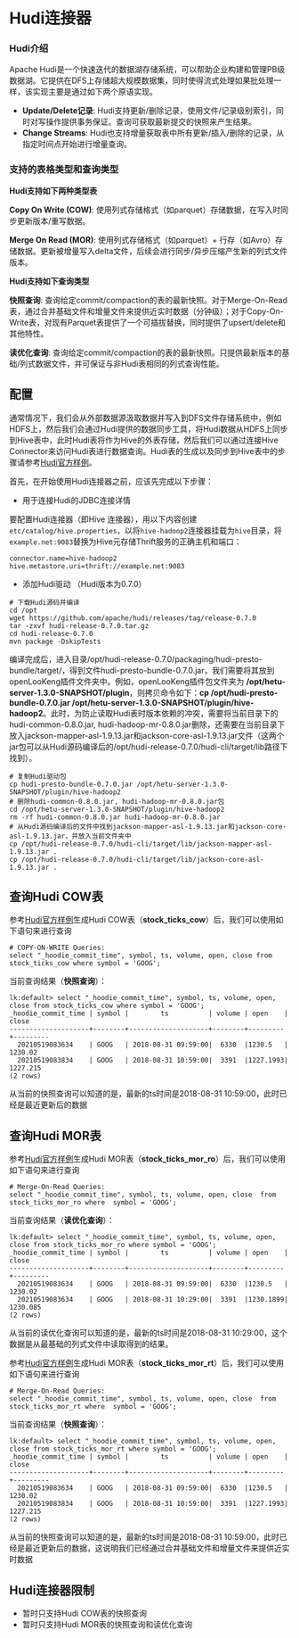 # Hudi连接器

### Hudi介绍

Apache Hudi是一个快速迭代的数据湖存储系统，可以帮助企业构建和管理PB级数据湖。它提供在DFS上存储超大规模数据集，同时使得流式处理如果批处理一样，该实现主要是通过如下两个原语实现。

- **Update/Delete记录**: Hudi支持更新/删除记录，使用文件/记录级别索引，同时对写操作提供事务保证。查询可获取最新提交的快照来产生结果。
- **Change Streams**: Hudi也支持增量获取表中所有更新/插入/删除的记录，从指定时间点开始进行增量查询。

### 支持的表格类型和查询类型

**Hudi支持如下两种类型表**

**Copy On Write (COW)**: 使用列式存储格式（如parquet）存储数据，在写入时同步更新版本/重写数据。

**Merge On Read (MOR)**: 使用列式存储格式（如parquet）+ 行存（如Avro）存储数据。更新被增量写入delta文件，后续会进行同步/异步压缩产生新的列式文件版本。

**Hudi支持如下查询类型**

**快照查询**: 查询给定commit/compaction的表的最新快照。对于Merge-On-Read表，通过合并基础文件和增量文件来提供近实时数据（分钟级）；对于Copy-On-Write表，对现有Parquet表提供了一个可插拔替换，同时提供了upsert/delete和其他特性。

**读优化查询**: 查询给定commit/compaction的表的最新快照。只提供最新版本的基础/列式数据文件，并可保证与非Hudi表相同的列式查询性能。

## 配置

通常情况下，我们会从外部数据源汲取数据并写入到DFS文件存储系统中，例如HDFS上，然后我们会通过Hudi提供的数据同步工具，将Hudi数据从HDFS上同步到Hive表中，此时Hudi表将作为Hive的外表存储，然后我们可以通过连接Hive Connector来访问Hudi表进行数据查询。Hudi表的生成以及同步到Hive表中的步骤请参考[Hudi官方样例](https://hudi.apache.org/docs/docker_demo.html)。

首先，在开始使用Hudi连接器之前，应该先完成以下步骤：

- 用于连接Hudi的JDBC连接详情

要配置Hudi连接器（即Hive 连接器），用以下内容创建`etc/catalog/hive.properties`，以将`hive-hadoop2`连接器挂载为`hive`目录，将`example.net:9083`替换为Hive元存储Thrift服务的正确主机和端口：

``` properties
connector.name=hive-hadoop2
hive.metastore.uri=thrift://example.net:9083
```

- 添加Hudi驱动 （Hudi版本为0.7.0）

```properties
# 下载Hudi源码并编译
cd /opt
wget https://github.com/apache/hudi/releases/tag/release-0.7.0
tar -zxvf hudi-release-0.7.0.tar.gz
cd hudi-release-0.7.0
mvn package -DskipTests
```

编译完成后，进入目录/opt/hudi-release-0.7.0/packaging/hudi-presto-bundle/target/，得到文件hudi-presto-bundle-0.7.0.jar，我们需要将其放到openLooKeng插件文件夹中。例如，openLooKeng插件包文件夹为 **/opt/hetu-server-1.3.0-SNAPSHOT/plugin**，则拷贝命令如下：**cp /opt/hudi-presto-bundle-0.7.0.jar /opt/hetu-server-1.3.0-SNAPSHOT/plugin/hive-hadoop2**。此时，为防止读取Hudi表时版本依赖的冲突，需要将当前目录下的hudi-common-0.8.0.jar, hudi-hadoop-mr-0.8.0.jar删除，还需要在当前目录下放入jackson-mapper-asl-1.9.13.jar和jackson-core-asl-1.9.13.jar文件（这两个jar包可以从Hudi源码编译后的/opt/hudi-release-0.7.0/hudi-cli/target/lib路径下找到）。

```properties
# 复制Hudi驱动包
cp hudi-presto-bundle-0.7.0.jar /opt/hetu-server-1.3.0-SNAPSHOT/plugin/hive-hadoop2
# 删除hudi-common-0.8.0.jar, hudi-hadoop-mr-0.8.0.jar包
cd /opt/hetu-server-1.3.0-SNAPSHOT/plugin/hive-hadoop2
rm -rf hudi-common-0.8.0.jar hudi-hadoop-mr-0.8.0.jar
# 从Hudi源码编译后的文件中找到jackson-mapper-asl-1.9.13.jar和jackson-core-asl-1.9.13.jar，并放入当前文件夹中
cp /opt/hudi-release-0.7.0/hudi-cli/target/lib/jackson-mapper-asl-1.9.13.jar .
cp /opt/hudi-release-0.7.0/hudi-cli/target/lib/jackson-core-asl-1.9.13.jar .
```

## 查询Hudi COW表

参考[Hudi官方样例](https://hudi.apache.org/docs/docker_demo.html)生成Hudi COW表（**stock_ticks_cow**）后，我们可以使用如下语句来进行查询

    # COPY-ON-WRITE Queries: 
    select "_hoodie_commit_time", symbol, ts, volume, open, close from stock_ticks_cow where symbol = 'GOOG';

当前查询结果（**快照查询**）：

    lk:default> select "_hoodie_commit_time", symbol, ts, volume, open, close from stock_ticks_cow where symbol = 'GOOG';
    _hoodie_commit_time | symbol |        ts          | volume | open    | close
    --------------------+--------+--------------------+--------+---------+---------
      20210519083634    | GOOG   | 2018-08-31 09:59:00|  6330  |1230.5   | 1230.02
      20210519083834    | GOOG   | 2018-08-31 10:59:00|  3391  |1227.1993| 1227.215
    (2 rows)

从当前的快照查询可以知道的是，最新的ts时间是2018-08-31 10:59:00，此时已经是最近更新后的数据

## 查询Hudi MOR表

参考[Hudi官方样例](https://hudi.apache.org/docs/docker_demo.html)生成Hudi MOR表（**stock_ticks_mor_ro**）后，我们可以使用如下语句来进行查询

    # Merge-On-Read Queries:
    select "_hoodie_commit_time", symbol, ts, volume, open, close  from stock_ticks_mor_ro where  symbol = 'GOOG';
    

当前查询结果（**读优化查询**）：

    lk:default> select "_hoodie_commit_time", symbol, ts, volume, open, close from stock_ticks_mor_ro where symbol = 'GOOG';
    _hoodie_commit_time | symbol |        ts          | volume | open    | close
    --------------------+--------+--------------------+--------+---------+---------
      20210519083634    | GOOG   | 2018-08-31 09:59:00|  6330  |1230.5   | 1230.02
      20210519083634    | GOOG   | 2018-08-31 10:29:00|  3391  |1230.1899| 1230.085
    (2 rows)

从当前的读优化查询可以知道的是，最新的ts时间是2018-08-31 10:29:00，这个数据是从最基础的列式文件中读取得到的结果。

参考[Hudi官方样例](https://hudi.apache.org/docs/docker_demo.html)生成Hudi MOR表（**stock_ticks_mor_rt**）后，我们可以使用如下语句来进行查询

    # Merge-On-Read Queries:
    select "_hoodie_commit_time", symbol, ts, volume, open, close  from stock_ticks_mor_rt where  symbol = 'GOOG';

当前查询结果（**快照查询**）：

    lk:default> select "_hoodie_commit_time", symbol, ts, volume, open, close from stock_ticks_mor_rt where symbol = 'GOOG';
    _hoodie_commit_time | symbol |        ts          | volume | open    | close
    --------------------+--------+--------------------+--------+---------+---------
      20210519083634    | GOOG   | 2018-08-31 09:59:00|  6330  |1230.5   | 1230.02
      20210519083834    | GOOG   | 2018-08-31 10:59:00|  3391  |1227.1993| 1227.215
    (2 rows)

从当前的快照查询可以知道的是，最新的ts时间是2018-08-31 10:59:00，此时已经是最近更新后的数据，这说明我们已经通过合并基础文件和增量文件来提供近实时数据

## Hudi连接器限制

- 暂时只支持Hudi COW表的快照查询
- 暂时只支持Hudi MOR表的快照查询和读优化查询